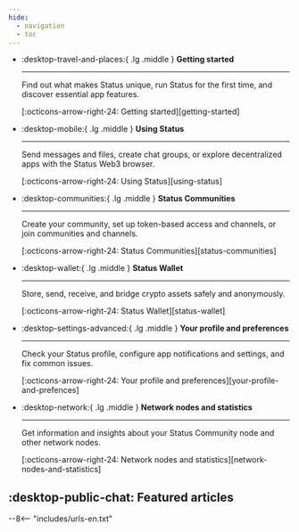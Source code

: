 ```yaml
---
hide:
  - navigation
  - toc
---
```


<div class="grid cards" markdown>

-   :desktop-travel-and-places:{ .lg .middle } **Getting started**

    ---

    Find out what makes Status unique, run Status for the first time, and discover essential app features.

    [:octicons-arrow-right-24: Getting started][getting-started]

-   :desktop-mobile:{ .lg .middle } **Using Status**

    ---

    Send messages and files, create chat groups, or explore decentralized apps with the Status Web3 browser.

    [:octicons-arrow-right-24: Using Status][using-status]

-   :desktop-communities:{ .lg .middle } **Status Communities**

    ---

    Create your community, set up token-based access and channels, or join communities and channels.

    [:octicons-arrow-right-24: Status Communities][status-communities]

-   :desktop-wallet:{ .lg .middle } **Status Wallet**

    ---

    Store, send, receive, and bridge crypto assets safely and anonymously.

    [:octicons-arrow-right-24: Status Wallet][status-wallet]

-   :desktop-settings-advanced:{ .lg .middle } **Your profile and preferences**

    ---

    Check your Status profile, configure app notifications and settings, and fix common issues.

    [:octicons-arrow-right-24: Your profile and preferences][your-profile-and-prefences]

-   :desktop-network:{ .lg .middle } **Network nodes and statistics**

    ---

    Get information and insights about your Status Community node and other network nodes.

    [:octicons-arrow-right-24: Network nodes and statistics][network-nodes-and-statistics]

</div>

## :desktop-public-chat: Featured articles

--8<-- "includes/urls-en.txt"
